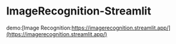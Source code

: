 # ImageRecognition-Streamlit

demo:[Image Recognition:https://imagerecognition.streamlit.app/](https://imagerecognition.streamlit.app/)
